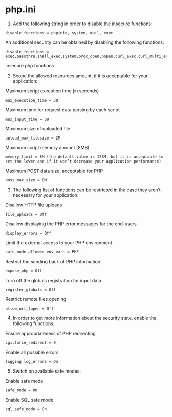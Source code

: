 # php.ini 

1. Add the following string in order to disable the insecure functions:

```
disable_functions = phpinfo, system, mail, exec
```
An additional security can be obtained by disabling the following functions:
```
disable_functions = exec,passthru,shell_exec,system,proc_open,popen,curl_exec,curl_multi_exec,parse_ini_file,show_source
```
insecure php functions

2. Scope the allowed resources amount, if it is acceptable for your application:

Maximum script execution time (in seconds) 
```
max_execution_time = 30
```
Maximum time for request data parsing by each script 
```
max_input_time = 60
```
Maximum size of uploaded file 
```
upload_max_filesize = 2M
```
Maximum script memory amount (8MB) 
```
memory_limit = 8M (the default value is 128M, but it is acceptable to set the lower one if it won’t decrease your application performance)
```
Maximum POST data size, acceptable for PHP 
```
post_max_size = 8M
```
3. The following list of functions can be restricted in the case they aren’t necessary for your application:

Disallow HTTP file uploads 
```
file_uploads = Off
```
Disallow displaying the PHP error messages for the end-users 
```
display_errors = Off
```
Limit the external access to your PHP environment 
```
safe_mode_allowed_env_vars = PHP_
```
Restrict the sending back of PHP information 
``` 
expose_php = Off
```
Turn off the globals registration for input data 
```
register_globals = Off
```
Restrict remote files opening 
```
allow_url_fopen = Off
```
4. In order to get more information about the security state, enable the following functions:

Ensure appropriateness of PHP redirecting 
```
cgi.force_redirect = 0
```
Enable all possible errors 
```
logging log_errors = On
```
5. Switch on available safe modes:

Enable safe mode 
```
safe_mode = On
```
Enable SQL safe mode 
```
sql.safe_mode = On
```
